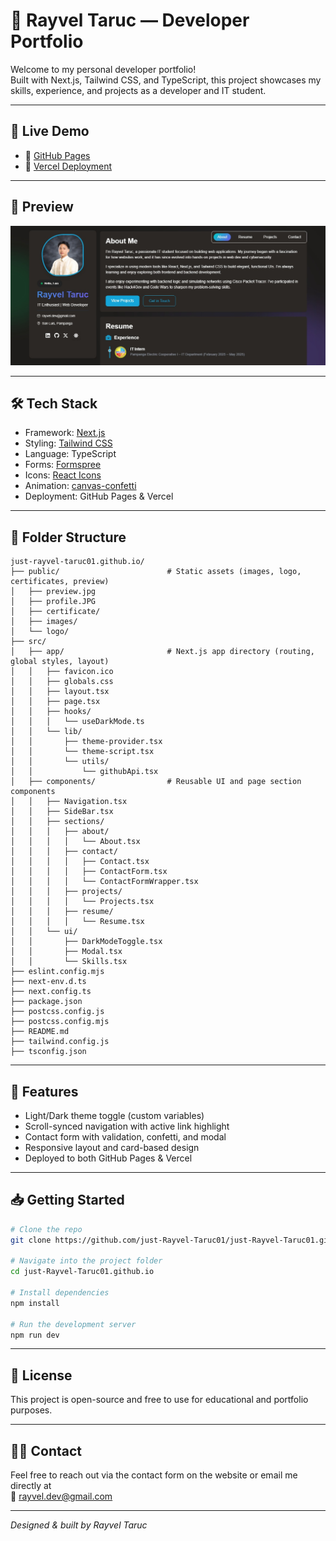 # 💼 Rayvel Taruc — Developer Portfolio

Welcome to my personal developer portfolio!  
Built with Next.js, Tailwind CSS, and TypeScript, this project showcases my skills, experience, and projects as a developer and IT student.

---

## 🚀 Live Demo

- 🔗 [GitHub Pages](https://just-rayvel-taruc01.github.io/)
- 🔗 [Vercel Deployment](https://just-rayvel-taruc01-github-io.vercel.app/)

---

## 📸 Preview

![Portfolio Screenshot](./public/preview.jpg) <!-- Replace with your actual screenshot if available -->

---

## 🛠 Tech Stack

- Framework: [Next.js](https://nextjs.org/)
- Styling: [Tailwind CSS](https://tailwindcss.com/)
- Language: TypeScript
- Forms: [Formspree](https://formspree.io/)
- Icons: [React Icons](https://react-icons.github.io/react-icons/)
- Animation: [canvas-confetti](https://www.npmjs.com/package/canvas-confetti)
- Deployment: GitHub Pages & Vercel

---

## 📂 Folder Structure

```
just-rayvel-taruc01.github.io/
├── public/                        # Static assets (images, logo, certificates, preview)
│   ├── preview.jpg
│   ├── profile.JPG
│   ├── certificate/
│   ├── images/
│   └── logo/
├── src/
│   ├── app/                       # Next.js app directory (routing, global styles, layout)
│   │   ├── favicon.ico
│   │   ├── globals.css
│   │   ├── layout.tsx
│   │   ├── page.tsx
│   │   ├── hooks/
│   │   │   └── useDarkMode.ts
│   │   └── lib/
│   │       ├── theme-provider.tsx
│   │       └── theme-script.tsx
│   │       └── utils/
│   │           └── githubApi.tsx
│   ├── components/                # Reusable UI and page section components
│   │   ├── Navigation.tsx
│   │   ├── SideBar.tsx
│   │   ├── sections/
│   │   │   ├── about/
│   │   │   │   └── About.tsx
│   │   │   ├── contact/
│   │   │   │   ├── Contact.tsx
│   │   │   │   ├── ContactForm.tsx
│   │   │   │   └── ContactFormWrapper.tsx
│   │   │   ├── projects/
│   │   │   │   └── Projects.tsx
│   │   │   ├── resume/
│   │   │   │   └── Resume.tsx
│   │   └── ui/
│   │       ├── DarkModeToggle.tsx
│   │       ├── Modal.tsx
│   │       └── Skills.tsx
├── eslint.config.mjs
├── next-env.d.ts
├── next.config.ts
├── package.json
├── postcss.config.js
├── postcss.config.mjs
├── README.md
├── tailwind.config.js
├── tsconfig.json
```

---

## 🧪 Features

- Light/Dark theme toggle (custom variables)
- Scroll-synced navigation with active link highlight
- Contact form with validation, confetti, and modal
- Responsive layout and card-based design
- Deployed to both GitHub Pages & Vercel

---

## 📥 Getting Started

```bash
# Clone the repo
git clone https://github.com/just-Rayvel-Taruc01/just-Rayvel-Taruc01.github.io.git

# Navigate into the project folder
cd just-Rayvel-Taruc01.github.io

# Install dependencies
npm install

# Run the development server
npm run dev
```

---

## 📄 License

This project is open-source and free to use for educational and portfolio purposes.

---

## 🙋‍♂️ Contact

Feel free to reach out via the contact form on the website or email me directly at  
📧 rayvel.dev@gmail.com

---

_Designed & built by Rayvel Taruc_
